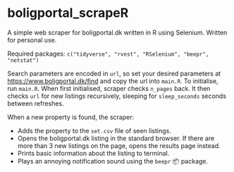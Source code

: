 # boligportal_scrapeR
A simple web scraper for boligportal.dk written in R using Selenium. Written for personal use.

Required packages: `c("tidyverse", "rvest", "RSelenium", "beepr", "netstat")`

Search parameters are encoded in `url`, so set your desired parameters at https://www.boligportal.dk/find and copy the url into `main.R`. To initialise, run `main.R`. When first initialised, scraper checks `n_pages` back. It then checks `url` for new listings recursively, sleeping for `sleep_seconds` seconds between refreshes.

When a new property is found, the scraper:
- Adds the property to the `set.csv` file of seen listings.
- Opens the boligportal.dk listing in the standard browser. If there are more than 3 new listings on the page, opens the results page instead.
- Prints basic information about the listing to terminal.
- Plays an annoying notification sound using the `beepr` 📦 package.
